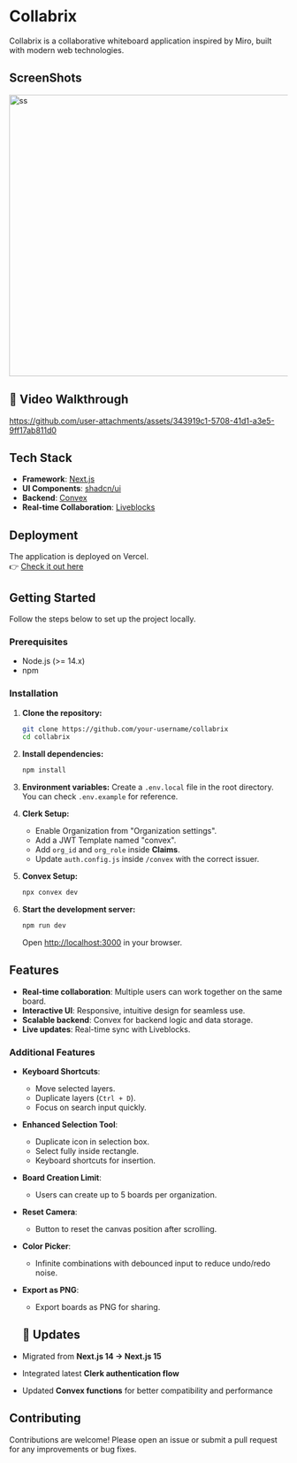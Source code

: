 # Collabrix

Collabrix is a collaborative whiteboard application inspired by Miro, built with modern web technologies.

## ScreenShots

<img width="959" height="509" alt="ss" src="https://github.com/user-attachments/assets/a43adb25-25c2-48dc-a7e2-7a623f549bc1" />


## 🎥 Video Walkthrough

https://github.com/user-attachments/assets/343919c1-5708-41d1-a3e5-9ff17ab811d0

## Tech Stack

- **Framework**: [Next.js](https://nextjs.org/)
- **UI Components**: [shadcn/ui](https://ui.shadcn.com/)
- **Backend**: [Convex](https://www.convex.dev/)
- **Real-time Collaboration**: [Liveblocks](https://liveblocks.io/)

## Deployment

The application is deployed on Vercel.  
👉 [Check it out here](https://collabrix-hazel.vercel.app/)

## Getting Started

Follow the steps below to set up the project locally.

### Prerequisites

- Node.js (>= 14.x)
- npm

### Installation

1. **Clone the repository:**
   ```sh
   git clone https://github.com/your-username/collabrix
   cd collabrix
   ```

2. **Install dependencies:**
   ```sh
   npm install
   ```

3. **Environment variables:**
   Create a `.env.local` file in the root directory. You can check `.env.example` for reference.

4. **Clerk Setup:**
   - Enable Organization from "Organization settings".
   - Add a JWT Template named "convex".
   - Add `org_id` and `org_role` inside **Claims**.
   - Update `auth.config.js` inside `/convex` with the correct issuer.

5. **Convex Setup:**
   ```sh
   npx convex dev
   ```

6. **Start the development server:**
   ```sh
   npm run dev
   ```
   Open [http://localhost:3000](http://localhost:3000) in your browser.

## Features

- **Real-time collaboration**: Multiple users can work together on the same board.
- **Interactive UI**: Responsive, intuitive design for seamless use.
- **Scalable backend**: Convex for backend logic and data storage.
- **Live updates**: Real-time sync with Liveblocks.

### Additional Features

- **Keyboard Shortcuts**:
  - Move selected layers.
  - Duplicate layers (`Ctrl + D`).
  - Focus on search input quickly.

- **Enhanced Selection Tool**:
  - Duplicate icon in selection box.
  - Select fully inside rectangle.
  - Keyboard shortcuts for insertion.

- **Board Creation Limit**:
  - Users can create up to 5 boards per organization.

- **Reset Camera**:
  - Button to reset the canvas position after scrolling.

- **Color Picker**:
  - Infinite combinations with debounced input to reduce undo/redo noise.

- **Export as PNG**:
  - Export boards as PNG for sharing.


  ## 🔄 Updates
- Migrated from **Next.js 14 → Next.js 15**
- Integrated latest **Clerk authentication flow**
- Updated **Convex functions** for better compatibility and performance


## Contributing

Contributions are welcome! Please open an issue or submit a pull request for any improvements or bug fixes.
